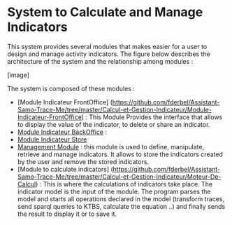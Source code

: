  
System to Calculate and Manage Indicators
========

This system provides several modules that makes  easier for a user to design and manage activity indicators.
The figure below describes the architecture of the system and the relationship among modules :

[image]


The system is composed of these modules :
 - [Module Indicateur FrontOffice] (https://github.com/fderbel/Assistant-Samo-Trace-Me/tree/master/Calcul-et-Gestion-Indicateur/Module-Indicateur-FrontOffice) : This Module Provides the interface that allows to display the value of the indicator, to delete or share an indicator.
 - [Module Indicateur BackOffice](https://github.com/fderbel/Assistant-Samo-Trace-Me/tree/master/Calcul-et-Gestion-Indicateur/Module-Indicateur-BackOffice) :
 - [Module Indicateur Store](https://github.com/fderbel/Assistant-Samo-Trace-Me/tree/master/Calcul-et-Gestion-Indicateur/Module-Indicateur-Store)
 - [Management Module]() : this module is used to define, manipulate, retrieve and manage indicators. It allows to store the indicators created by the user and  remove the stored indicators.
 - [Module to calculate indicators] (https://github.com/fderbel/Assistant-Samo-Trace-Me/tree/master/Calcul-et-Gestion-Indicateur/Moteur-De-Calcul) : This is where the calculations of indicators take place. The indicator model is the input of the module. The program parses the model and starts all operations declared in the model (transform traces, send sparql queries to KTBS, calculate the equation ..) and finally sends the result to display it or to save it.

